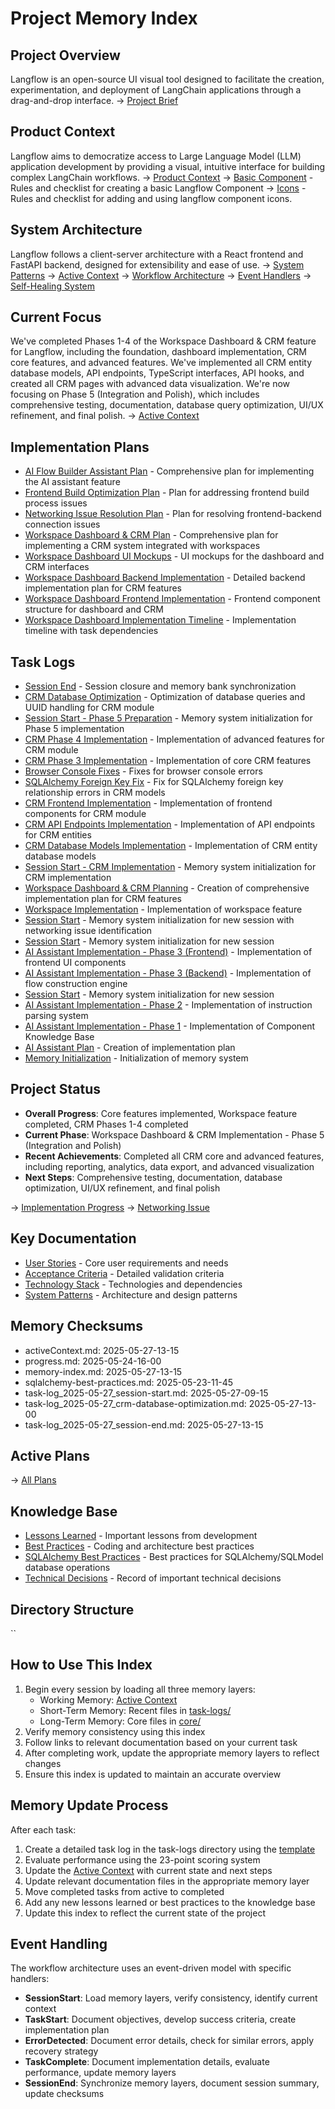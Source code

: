 # Project Memory Index

## Project Overview
Langflow is an open-source UI visual tool designed to facilitate the creation, experimentation, and deployment of LangChain applications through a drag-and-drop interface.
→ [Project Brief](core/projectbrief.md)

## Product Context
Langflow aims to democratize access to Large Language Model (LLM) application development by providing a visual, intuitive interface for building complex LangChain workflows.
→ [Product Context](core/productContext.md)
→ [Basic Component](rules/components/basic_component.mdc) - Rules and checklist for creating a basic Langflow Component
→ [Icons](rules/icons.mdc) - Rules and checklist for adding and using langflow component icons.


## System Architecture
Langflow follows a client-server architecture with a React frontend and FastAPI backend, designed for extensibility and ease of use.
→ [System Patterns](core/systemPatterns.md)
→ [Active Context](core/activeContext.md)
→ [Workflow Architecture](core/workflow-architecture.md)
→ [Event Handlers](core/event-handlers.md)
→ [Self-Healing System](core/self-healing.md)

## Current Focus
We've completed Phases 1-4 of the Workspace Dashboard & CRM feature for Langflow, including the foundation, dashboard implementation, CRM core features, and advanced features. We've implemented all CRM entity database models, API endpoints, TypeScript interfaces, API hooks, and created all CRM pages with advanced data visualization. We're now focusing on Phase 5 (Integration and Polish), which includes comprehensive testing, documentation, database query optimization, UI/UX refinement, and final polish.
→ [Active Context](core/activeContext.md)

## Implementation Plans
- [AI Flow Builder Assistant Plan](plans/ai-flow-builder-assistant-plan.md) - Comprehensive plan for implementing the AI assistant feature
- [Frontend Build Optimization Plan](plans/frontend-build-optimization-plan.md) - Plan for addressing frontend build process issues
- [Networking Issue Resolution Plan](plans/networking-issue-resolution-plan.md) - Plan for resolving frontend-backend connection issues
- [Workspace Dashboard & CRM Plan](plans/workspace-dashboard-crm-plan.md) - Comprehensive plan for implementing a CRM system integrated with workspaces
- [Workspace Dashboard UI Mockups](plans/workspace-dashboard-ui-mockups.md) - UI mockups for the dashboard and CRM interfaces
- [Workspace Dashboard Backend Implementation](plans/workspace-dashboard-backend-implementation.md) - Detailed backend implementation plan for CRM features
- [Workspace Dashboard Frontend Implementation](plans/workspace-dashboard-frontend-implementation.md) - Frontend component structure for dashboard and CRM
- [Workspace Dashboard Implementation Timeline](plans/workspace-dashboard-implementation-timeline.md) - Implementation timeline with task dependencies

## Task Logs
- [Session End](task-logs/task-log_2025-05-27_session-end.md) - Session closure and memory bank synchronization
- [CRM Database Optimization](task-logs/task-log_2025-05-27_crm-database-optimization.md) - Optimization of database queries and UUID handling for CRM module
- [Session Start - Phase 5 Preparation](task-logs/task-log_2025-05-27_session-start.md) - Memory system initialization for Phase 5 implementation
- [CRM Phase 4 Implementation](task-logs/task-log_2025-05-26_crm-phase4-implementation.md) - Implementation of advanced features for CRM module
- [CRM Phase 3 Implementation](task-logs/task-log_2025-05-25_crm-phase3-implementation.md) - Implementation of core CRM features
- [Browser Console Fixes](task-logs/task-log_2025-05-25_browser-console-fixes.md) - Fixes for browser console errors
- [SQLAlchemy Foreign Key Fix](task-logs/task-log_2025-05-23_sqlalchemy-foreign-key-fix.md) - Fix for SQLAlchemy foreign key relationship errors in CRM models
- [CRM Frontend Implementation](task-logs/task-log_2025-05-24_crm-frontend-implementation.md) - Implementation of frontend components for CRM module
- [CRM API Endpoints Implementation](task-logs/task-log_2025-05-24_crm-api-endpoints-implementation.md) - Implementation of API endpoints for CRM entities
- [CRM Database Models Implementation](task-logs/task-log_2025-05-24_crm-database-models-implementation.md) - Implementation of CRM entity database models
- [Session Start - CRM Implementation](task-logs/task-log_2025-05-24_session-start.md) - Memory system initialization for CRM implementation
- [Workspace Dashboard & CRM Planning](task-logs/task-log_2025-05-23_workspace-dashboard-crm-planning.md) - Creation of comprehensive implementation plan for CRM features
- [Workspace Implementation](task-logs/task-log_2024-06-01_workspace-implementation.md) - Implementation of workspace feature
- [Session Start](task-logs/task-log_2023-05-21_session-start.md) - Memory system initialization for new session with networking issue identification
- [Session Start](task-logs/task-log_2023-05-24_session-start.md) - Memory system initialization for new session
- [AI Assistant Implementation - Phase 3 (Frontend)](task-logs/task-log_2023-05-23_ai-assistant-implementation-phase3-frontend.md) - Implementation of frontend UI components
- [AI Assistant Implementation - Phase 3 (Backend)](task-logs/task-log_2023-05-23_ai-assistant-implementation-phase3.md) - Implementation of flow construction engine
- [Session Start](task-logs/task-log_2023-05-23_session-start.md) - Memory system initialization for new session
- [AI Assistant Implementation - Phase 2](task-logs/task-log_2023-05-22_ai-assistant-implementation-phase2.md) - Implementation of instruction parsing system
- [AI Assistant Implementation - Phase 1](task-logs/task-log_2023-05-21_ai-assistant-implementation-phase1.md) - Implementation of Component Knowledge Base
- [AI Assistant Plan](task-logs/task-log_2023-05-20_ai-assistant-plan.md) - Creation of implementation plan
- [Memory Initialization](task-logs/task-log_2023-05-20_memory-initialization.md) - Initialization of memory system

## Project Status
- **Overall Progress**: Core features implemented, Workspace feature completed, CRM Phases 1-4 completed
- **Current Phase**: Workspace Dashboard & CRM Implementation - Phase 5 (Integration and Polish)
- **Recent Achievements**: Completed all CRM core and advanced features, including reporting, analytics, data export, and advanced visualization
- **Next Steps**: Comprehensive testing, documentation, database optimization, UI/UX refinement, and final polish

→ [Implementation Progress](core/progress.md)
→ [Networking Issue](errors/error_2023-05-21_networking.md)

## Key Documentation
- [User Stories](core/userStories.md) - Core user requirements and needs
- [Acceptance Criteria](core/acceptanceCriteria.md) - Detailed validation criteria
- [Technology Stack](core/techContext.md) - Technologies and dependencies
- [System Patterns](core/systemPatterns.md) - Architecture and design patterns

## Memory Checksums
- activeContext.md: 2025-05-27-13-15
- progress.md: 2025-05-24-16-00
- memory-index.md: 2025-05-27-13-15
- sqlalchemy-best-practices.md: 2025-05-23-11-45
- task-log_2025-05-27_session-start.md: 2025-05-27-09-15
- task-log_2025-05-27_crm-database-optimization.md: 2025-05-27-13-00
- task-log_2025-05-27_session-end.md: 2025-05-27-13-15

## Active Plans

→ [All Plans](plans/)


## Knowledge Base
- [Lessons Learned](knowledge/lessons-learned.md) - Important lessons from development
- [Best Practices](knowledge/best-practices.md) - Coding and architecture best practices
- [SQLAlchemy Best Practices](knowledge/sqlalchemy-best-practices.md) - Best practices for SQLAlchemy/SQLModel database operations
- [Technical Decisions](knowledge/decisions.md) - Record of important technical decisions

## Directory Structure
``

## How to Use This Index
1. Begin every session by loading all three memory layers:
   - Working Memory: [Active Context](core/activeContext.md)
   - Short-Term Memory: Recent files in [task-logs/](task-logs/)
   - Long-Term Memory: Core files in [core/](core/)
2. Verify memory consistency using this index
3. Follow links to relevant documentation based on your current task
4. After completing work, update the appropriate memory layers to reflect changes
5. Ensure this index is updated to maintain an accurate overview

## Memory Update Process
After each task:
1. Create a detailed task log in the task-logs directory using the [template](templates/task-log-template.md)
2. Evaluate performance using the 23-point scoring system
3. Update the [Active Context](core/activeContext.md) with current state and next steps
4. Update relevant documentation files in the appropriate memory layer
5. Move completed tasks from active to completed
6. Add any new lessons learned or best practices to the knowledge base
7. Update this index to reflect the current state of the project

## Event Handling
The workflow architecture uses an event-driven model with specific handlers:
- **SessionStart**: Load memory layers, verify consistency, identify current context
- **TaskStart**: Document objectives, develop success criteria, create implementation plan
- **ErrorDetected**: Document error details, check for similar errors, apply recovery strategy
- **TaskComplete**: Document implementation details, evaluate performance, update memory layers
- **SessionEnd**: Synchronize memory layers, document session summary, update checksums


